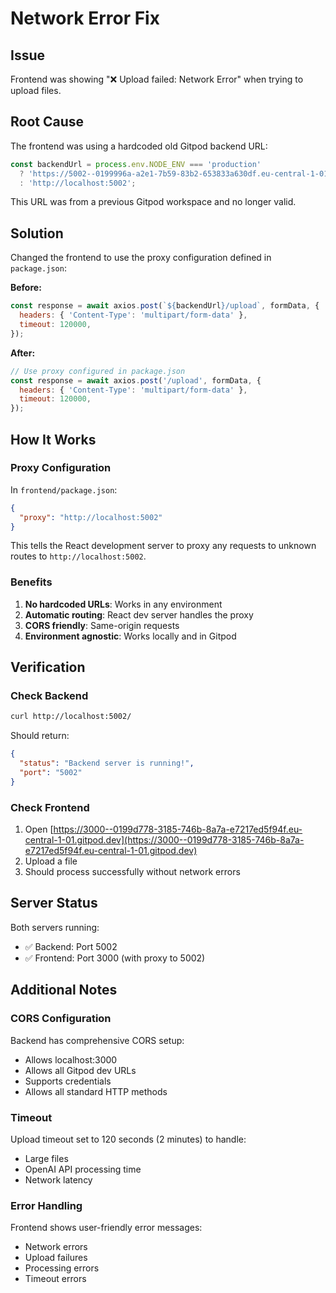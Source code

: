 # Network Error Fix

## Issue
Frontend was showing "❌ Upload failed: Network Error" when trying to upload files.

## Root Cause
The frontend was using a hardcoded old Gitpod backend URL:
```javascript
const backendUrl = process.env.NODE_ENV === 'production' 
  ? 'https://5002--0199996a-a2e1-7b59-83b2-653833a630df.eu-central-1-01.gitpod.dev'
  : 'http://localhost:5002';
```

This URL was from a previous Gitpod workspace and no longer valid.

## Solution
Changed the frontend to use the proxy configuration defined in `package.json`:

**Before:**
```javascript
const response = await axios.post(`${backendUrl}/upload`, formData, {
  headers: { 'Content-Type': 'multipart/form-data' },
  timeout: 120000,
});
```

**After:**
```javascript
// Use proxy configured in package.json
const response = await axios.post('/upload', formData, {
  headers: { 'Content-Type': 'multipart/form-data' },
  timeout: 120000,
});
```

## How It Works

### Proxy Configuration
In `frontend/package.json`:
```json
{
  "proxy": "http://localhost:5002"
}
```

This tells the React development server to proxy any requests to unknown routes to `http://localhost:5002`.

### Benefits
1. **No hardcoded URLs**: Works in any environment
2. **Automatic routing**: React dev server handles the proxy
3. **CORS friendly**: Same-origin requests
4. **Environment agnostic**: Works locally and in Gitpod

## Verification

### Check Backend
```bash
curl http://localhost:5002/
```
Should return:
```json
{
  "status": "Backend server is running!",
  "port": "5002"
}
```

### Check Frontend
1. Open [https://3000--0199d778-3185-746b-8a7a-e7217ed5f94f.eu-central-1-01.gitpod.dev](https://3000--0199d778-3185-746b-8a7a-e7217ed5f94f.eu-central-1-01.gitpod.dev)
2. Upload a file
3. Should process successfully without network errors

## Server Status
Both servers running:
- ✅ Backend: Port 5002
- ✅ Frontend: Port 3000 (with proxy to 5002)

## Additional Notes

### CORS Configuration
Backend has comprehensive CORS setup:
- Allows localhost:3000
- Allows all Gitpod dev URLs
- Supports credentials
- Allows all standard HTTP methods

### Timeout
Upload timeout set to 120 seconds (2 minutes) to handle:
- Large files
- OpenAI API processing time
- Network latency

### Error Handling
Frontend shows user-friendly error messages:
- Network errors
- Upload failures
- Processing errors
- Timeout errors
